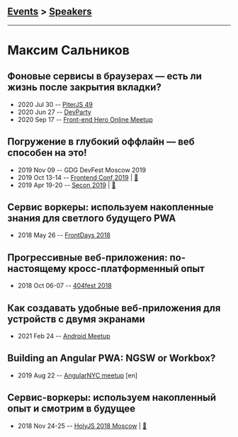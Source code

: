 ## [Events](../README.md) > [Speakers](../speakers.md)
---

# Максим Сальников

## Фоновые сервисы в браузерах — есть ли жизнь после закрытия вкладки?
- 2020 Jul 30 -- [PiterJS 49](https://www.youtube.com/watch?v=R5_yImO-m4g&t=900s)    
- 2020 Jun 27 -- [DevParty](https://www.youtube.com/watch?v=O4eTlsZlSxM)    
- 2020 Sep 17 -- [Front-end Hero Online Meetup](https://www.youtube.com/watch?v=H3IIpRTUdFU&t=3164s)    
## Погружение в глубокий оффлайн — веб способен на это!
- 2019 Nov 09 -- GDG DevFest Moscow 2019    
- 2019 Oct 13-14 -- [Frontend Conf 2019](https://www.youtube.com/watch?v=-05gv2YqRiY)  | [:notebook:](https://drive.google.com/file/d/1O-WeTNYNNFaRgxEds7_g6svUVExsAkCZ)  
- 2019 Apr 19-20 -- [Secon 2019](https://youtu.be/_CDnbqVjWkk)  | [:notebook:](https://slides.com/webmax/offline-secon/)  
## Сервис воркеры: используем накопленные знания для светлого будущего PWA
- 2018 May 26 -- [FrontDays 2018](https://www.youtube.com/watch?v=MlvkwBvn3jw)    
## Прогрессивные веб-приложения: по-настоящему кросс-платформенный опыт
- 2018 Oct 06-07 -- [404fest 2018](https://www.youtube.com/watch?v=XxViZVp4g3c)    
## Как создавать удобные веб-приложения для устройств с двумя экранами
- 2021 Feb 24 -- [Android Meetup](https://youtu.be/UvxDxbv25dA?t=1621)    
## Building an Angular PWA: NGSW or Workbox?
- 2019 Aug 22 -- [AngularNYC meetup](https://youtu.be/rse7-kzxetQ?t=2932) [en]   
## Сервис-воркеры: используем накопленный опыт и смотрим в будущее
- 2018 Nov 24-25 -- [HolyJS 2018 Moscow](https://www.youtube.com/watch?v=sly5O_f6w6g)  | [:notebook:](https://slides.com/webmax/serviceworker-holyjs/)  
